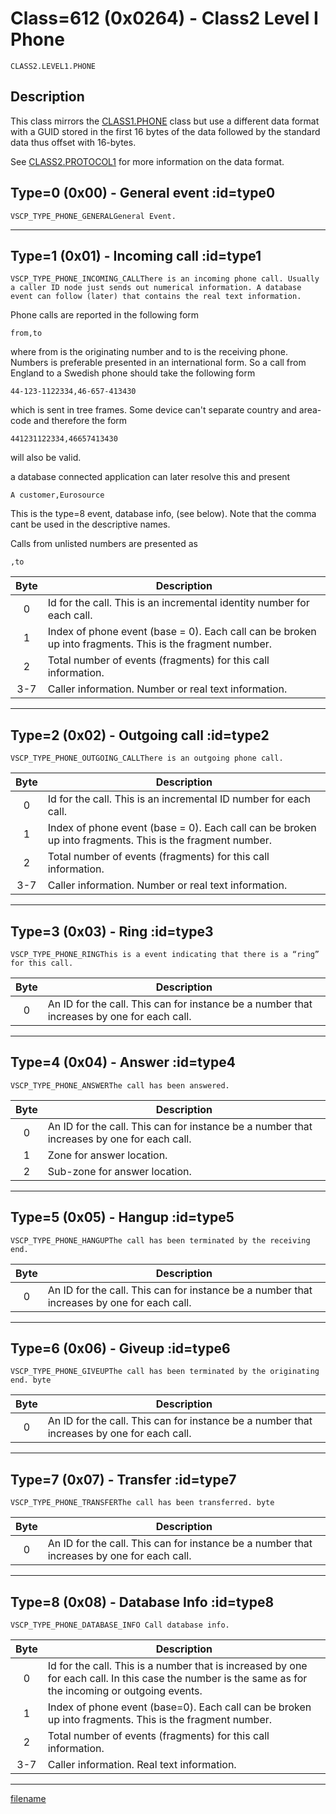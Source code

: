 # Class=612 (0x0264) - Class2 Level I Phone

    CLASS2.LEVEL1.PHONE

## Description

This class mirrors the [CLASS1.PHONE](./class1.phone.md) class but use a different data format with a GUID stored in the first 16 bytes of the data followed by the standard data thus offset with 16-bytes.

See [CLASS2.PROTOCOL1](./class2.protocol1.md) for more information on the data format.
## Type=0 (0x00) - General event :id=type0
    VSCP_TYPE_PHONE_GENERALGeneral Event.


----


## Type=1 (0x01) - Incoming call :id=type1
    VSCP_TYPE_PHONE_INCOMING_CALLThere is an incoming phone call. Usually a caller ID node just sends out numerical information. A database event can follow (later) that contains the real text information.

Phone calls are reported in the following form

    from,to

where from is the originating number and to is the receiving phone. Numbers is preferable presented in an international form. So a call from England to a Swedish phone should take the following form

    44-123-1122334,46-657-413430

which is sent in tree frames. Some device can't separate country and area-code and therefore the form

    441231122334,46657413430

will also be valid.

a database connected application can later resolve this and present

    A customer,Eurosource

This is the type=8 event, database info, (see below). Note that the comma cant be used in the descriptive names.

Calls from unlisted numbers are presented as

    ,to 

 | Byte | Description | 
 | :----: | ----------- | 
 | 0    | Id for the call. This is an incremental identity number for each call. | 
 | 1    | Index of phone event (base = 0). Each call can be broken up into fragments. This is the fragment number. | 
 | 2    | Total number of events (fragments) for this call information. | 
 | 3-7  | Caller information. Number or real text information. | 



----


## Type=2 (0x02) - Outgoing call :id=type2
    VSCP_TYPE_PHONE_OUTGOING_CALLThere is an outgoing phone call. 

 | Byte | Description | 
 | :----: | ----------- | 
 | 0    | Id for the call. This is an incremental ID number for each call. |
 | 1    | Index of phone event (base = 0). Each call can be broken up into fragments. This is the fragment number. | 
 | 2    | Total number of events (fragments) for this call information. | 
 | 3-7  | Caller information. Number or real text information. | 



----


## Type=3 (0x03) - Ring :id=type3
    VSCP_TYPE_PHONE_RINGThis is a event indicating that there is a “ring” for this call. 

 | Byte | Description | 
 | :----: | ----------- | 
 | 0    | An ID for the call. This can for instance be a number that increases by one for each call. | 



----


## Type=4 (0x04) - Answer :id=type4
    VSCP_TYPE_PHONE_ANSWERThe call has been answered. 

 | Byte | Description | 
 | :----: | ----------- | 
 | 0    | An ID for the call. This can for instance be a number that increases by one for each call. | 
 | 1    | Zone for answer location. | 
 | 2    | Sub-zone for answer location. | 



----


## Type=5 (0x05) - Hangup :id=type5
    VSCP_TYPE_PHONE_HANGUPThe call has been terminated by the receiving end. 

 | Byte | Description | 
 | :----: | ----------- | 
 | 0 | An ID for the call. This can for instance be a number that increases by one for each call. | 
 



----


## Type=6 (0x06) - Giveup :id=type6
    VSCP_TYPE_PHONE_GIVEUPThe call has been terminated by the originating end. byte 

| Byte | Description | 
 | :----: | ----------- | 
 | 0 | An ID for the call. This can for instance be a number that increases by one for each call. | 




----


## Type=7 (0x07) - Transfer :id=type7
    VSCP_TYPE_PHONE_TRANSFERThe call has been transferred. byte 

 | Byte | Description | 
 | :----: | ----------- | 
 | 0 | An ID for the call. This can for instance be a number that increases by one for each call. | 




----


## Type=8 (0x08) - Database Info :id=type8
    VSCP_TYPE_PHONE_DATABASE_INFO Call database info.
 
 | Byte | Description | 
 | :----: | ----------- | 
 | 0   | Id for the call. This is a number that is increased by one for each call. In this case the number is the same as for the incoming or outgoing events. | 
 | 1   | Index of phone event (base=0). Each call can be broken up into fragments. This is the fragment number. | 
 | 2   | Total number of events (fragments) for this call information. | 
 | 3-7 | Caller information. Real text information.  | 



----


[filename](./bottom_copyright.md ':include')
